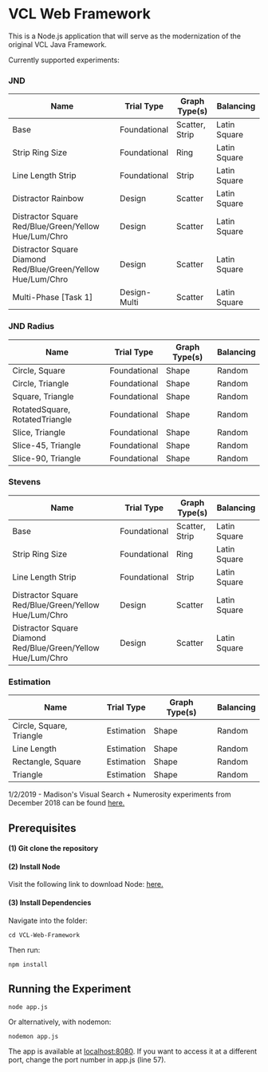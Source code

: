 # VCL Web Framework

This is a Node.js application that will serve as the modernization of the original VCL Java Framework.

Currently supported experiments:

### JND

| Name                           				    		    | Trial Type      | Graph Type(s)   | Balancing       |
| --------------------------------------------------------------| --------------- | --------------- | --------------- |
| Base                           				   			    | Foundational    | Scatter, Strip  | Latin Square    |
| Strip Ring Size                				   			    | Foundational    | Ring            | Latin Square    |
| Line Length Strip              				   			    | Foundational    | Strip           | Latin Square    |
| Distractor Rainbow             				   			    | Design          | Scatter         | Latin Square    |
| Distractor Square Red/Blue/Green/Yellow Hue/Lum/Chro          | Design          | Scatter         | Latin Square    |
| Distractor Square Diamond Red/Blue/Green/Yellow Hue/Lum/Chro  | Design          | Scatter         | Latin Square    |
| Multi-Phase [Task 1]           				                | Design-Multi    | Scatter         | Latin Square    |


### JND Radius 

| Name                           | Trial Type      | Graph Type(s)   | Balancing       |
| ------------------------------ | --------------- | --------------- | --------------- |
| Circle, Square                 | Foundational    | Shape           | Random          |
| Circle, Triangle               | Foundational    | Shape           | Random          |
| Square, Triangle               | Foundational    | Shape           | Random          |
| RotatedSquare, RotatedTriangle | Foundational    | Shape           | Random          |
| Slice, Triangle                | Foundational    | Shape           | Random          |
| Slice-45, Triangle             | Foundational    | Shape           | Random          |
| Slice-90, Triangle             | Foundational    | Shape           | Random          |

### Stevens

| Name                           								| Trial Type      | Graph Type(s)   | Balancing       |
| ------------------------------------------------------------- | --------------- | --------------- | --------------- |
| Base                           								| Foundational    | Scatter, Strip  | Latin Square    |
| Strip Ring Size                								| Foundational    | Ring            | Latin Square    |
| Line Length Strip              								| Foundational    | Strip           | Latin Square    |
| Distractor Square Red/Blue/Green/Yellow Hue/Lum/Chro          | Design          | Scatter         | Latin Square    |
| Distractor Square Diamond Red/Blue/Green/Yellow Hue/Lum/Chro  | Design          | Scatter         | Latin Square    |

### Estimation

| Name                           | Trial Type      | Graph Type(s)   | Balancing       |
| ------------------------------ | --------------- | --------------- | --------------- |
| Circle, Square, Triangle       | Estimation      | Shape           | Random          |
| Line Length                    | Estimation      | Shape           | Random          |
| Rectangle, Square              | Estimation      | Shape           | Random          |
| Triangle                       | Estimation      | Shape           | Random          |


1/2/2019 - Madison's Visual Search + Numerosity experiments from December 2018 can be found [here.](https://github.com/Wongelawit/Correlation_MultipleEnsemble/tree/Numerosity-Task)
  
## Prerequisites

#### (1) Git clone the repository
#### (2) Install Node

Visit the following link to download Node: [here.](https://nodejs.org/en/)

#### (3) Install Dependencies

Navigate into the folder:
```
cd VCL-Web-Framework
```
Then run:
```
npm install
```

## Running the Experiment

```
node app.js
```

Or alternatively, with nodemon:

```
nodemon app.js
```

The app is available at [localhost:8080](localhost:8080). If you want to access it at a different port, change the port number in app.js (line 57). 

